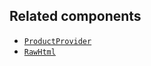 ## Related components

- [`ProductProvider`](/api/hydrogen/components/product-variant/productprovider)
- [`RawHtml`](/api/hydrogen/components/primitive/rawhtml)
